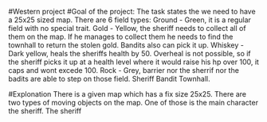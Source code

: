 #Western project
#Goal of the project:
The task states the we need to have a 25x25 sized map.
There are 6 field types:
Ground - Green, it is a regular field with no special trait.
Gold - Yellow, the sheriff needs to collect all of them on the map. If he manages to collect them he needs to find the townhall to return the stolen gold. Bandits also can pick it up.
Whiskey - Dark yellow, heals the sheriffs health by 50. Overheal is not possible, so if the sheriff picks it up at a health level where it would raise his hp over 100, it caps and wont excede 100.
Rock - Grey, barrier nor the sherrif nor the badits are able to step on those field.
Sheriff 
Bandit
Townhall.

#Explonation
There is a given map which has a fix size 25x25. There are two types of moving objects on the map. One of those is the main character the sheriff. The sheriff
